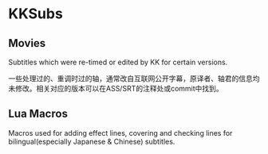 # KKSubs
## Movies

Subtitles which were re-timed or edited by KK for certain versions.

一些处理过的、重调时过的轴，通常改自互联网公开字幕，原译者、轴君的信息均未修改。相关对应的版本可以在ASS/SRT的注释处或commit中找到。


## Lua Macros

Macros used for adding effect lines, covering and checking lines for bilingual(especially Japanese & Chinese) subtitles.
